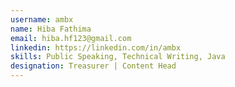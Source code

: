 ```yaml
---
username: ambx
name: Hiba Fathima
email: hiba.hf123@gmail.com
linkedin: https://linkedin.com/in/ambx
skills: Public Speaking, Technical Writing, Java
designation: Treasurer | Content Head
---
```

